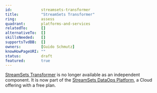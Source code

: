 ```yaml
---
id:				streamsets-transformer
title:      	"StreamSets Transformer"
ring:       	assess
quadrant:   	platforms-and-services
relatedTo:		[]
alternativeTo:	[]
skillsNeeded:	[]
supportsTvdBB:	[]
owners:         [Guido Schmutz]
knowHowPageURI:	""   
status:			draft
featured:       true
---
```


[StreamSets Transformer](https://streamsets.com/products/dataops-platform/transformer-etl/) is no longer available as an independent component. It is now part of the [StreamSets DataOps Platform](https://streamsets.com/products/dataops-platform/), a Cloud offering with a free plan.